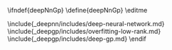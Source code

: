\ifndef{deepNnGp}
\define{deepNnGp}
\editme

\include{_deepnn/includes/deep-neural-network.md}
\include{_deepgp/includes/overfitting-low-rank.md}
\include{_deepgp/includes/deep-gp.md}
\endif





